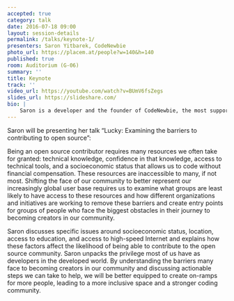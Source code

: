 ```yaml
---
accepted: true
category: talk
date: 2016-07-18 09:00
layout: session-details
permalink: /talks/keynote-1/
presenters: Saron Yitbarek, CodeNewbie
photo_url: https://placem.at/people?w=140&h=140
published: true
room: Auditorium (G-06)
summary: ''
title: Keynote
track: ''
video_url: https://youtube.com/watch?v=BUmV6fsZegs
slides_url: https://slideshare.com/
bio: |
    Saron is a developer and the founder of CodeNewbie, the most supportive community of programmers and people learning to code. You can learn more about her in her original cartoon!
---
```

Saron will be presenting her talk “Lucky: Examining the barriers to contributing to open source”:

Being an open source contributor requires many resources we often take for granted: technical knowledge, confidence in that knowledge, access to technical tools, and a socioeconomic status that allows us to code without financial compensation. These resources are inaccessible to many, if not most. Shifting the face of our community to better represent our increasingly global user base requires us to examine what groups are least likely to have access to these resources and how different organizations and initiatives are working to remove these barriers and create entry points for groups of people who face the biggest obstacles in their journey to becoming creators in our community.

Saron discusses specific issues around socioeconomic status, location, access to education, and access to high-speed Internet and explains how these factors affect the likelihood of being able to contribute to the open source community. Saron unpacks the privilege most of us have as developers in the developed world. By understanding the barriers many face to becoming creators in our community and discussing actionable steps we can take to help, we will be better equipped to create on-ramps for more people, leading to a more inclusive space and a stronger coding community.
